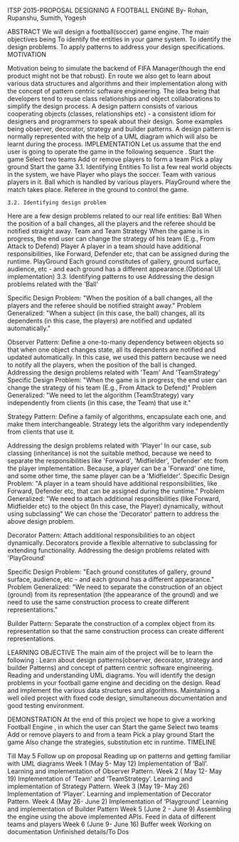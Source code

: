 ITSP 2015-PROPOSAL
DESIGNING A FOOTBALL ENGINE
By- Rohan, Rupanshu, Sumith, Yogesh

ABSTRACT
We will design a football(soccer) game engine. The main objectives being
To identify the entities in your game system.
To identify the design problems.
To apply patterns to address your design specifications.
MOTIVATION

Motivation being to simulate the backend of FIFA Manager(though the end product might not be that robust). En route we also get to learn about various data structures and algorithms and their implementation along with the concept of pattern centric software engineering. 
The idea being that developers tend to reuse class relationships and object collaborations to simplify the design process. A design pattern consists of various cooperating objects (classes, relationships etc) - a consistent idiom for designers and programmers to speak about their design. Some examples being observer, decorator, strategy and builder patterns. A design pattern is normally represented with the help of a UML diagram which will also be learnt during the process.
IMPLEMENTATION
Let us assume that the end user is going to operate the game in the following sequence .
Start the game
Select two teams
Add or remove players to form a team
Pick a play ground
Start the game
3.1. Identifying Entities
To list a few real world objects in the system, we have
Player who plays the soccer.
Team with various players in it.
Ball which is handled by various players.
PlayGround where the match takes place.
Referee in the ground to control the game.

	3.2. Identifying design problem

Here are a few design problems related to our real life entities:
Ball
When the position of a ball changes, all the players and the referee should be notified straight away.
Team and Team Strategy
When the game is in progress, the end user can change the strategy of his team (E.g., From Attack to Defend)
Player
A player in a team should have additional responsibilities, like Forward, Defender etc, that can be assigned during the runtime.
PlayGround
Each ground constitutes of gallery, ground surface, audience, etc - and each ground has a different appearance.(Optional UI implementation)
	3.3. Identifying patterns to use
 Addressing the design problems related with the 'Ball'

Specific Design Problem: "When the position of a ball changes, all the players and the referee should be notified straight away."
Problem Generalized: "When a subject (in this case, the ball) changes, all its dependents (in this case, the players) are notified and updated automatically."

Observer Pattern: Define a one-to-many dependency between objects so that when one object changes state, all its dependents are notified and updated automatically.
In this case, we used this pattern because we need to notify all the players, when the position of the ball is changed.
Addressing the design problems related with 'Team' And 'TeamStrategy'
Specific Design Problem: "When the game is in progress, the end user can change the strategy of his team (E.g., From Attack to Defend)"
Problem Generalized: "We need to let the algorithm (TeamStrategy) vary independently from clients (in this case, the Team) that use it."

Strategy Pattern: Define a family of algorithms, encapsulate each one, and make them interchangeable.  Strategy lets the algorithm vary independently from clients that use it.


Addressing the design problems related with 'Player'
In our case, sub classing (inheritance) is not the suitable method, because we need to separate the responsibilities like 'Forward', 'Midfielder', 'Defender' etc from the player implementation. Because, a player can be a 'Forward' one time, and some other time, the same player can be a 'Midfielder'.
Specific Design Problem: "A player in a team should have additional responsibilities, like Forward, Defender etc, that can be assigned during the runtime."
Problem Generalized: "We need to attach additional responsibilities (like Forward, Midfielder etc) to the object (In this case, the Player) dynamically, without using subclassing"
We can chose the 'Decorator' pattern to address the above design problem.

Decorator Pattern: Attach additional responsibilities to an object dynamically. Decorators provide a flexible alternative to subclassing for extending functionality.
Addressing the design problems related with 'PlayGround'

Specific Design Problem: "Each ground constitutes of gallery, ground surface, audience, etc - and each ground has a different appearance."
Problem Generalized: "We need to separate the construction of an object (ground) from its representation (the appearance of the ground) and we need to use the same construction process to create different representations."

Builder Pattern: Separate the construction of a complex object from its representation so that the same construction process can create different representations.

LEARNING OBJECTIVE
The main aim of the project will be to learn the following :
Learn about design patterns(observer, decorator, strategy and builder Patterns) and concept of pattern centric software engineering.
Reading and understanding UML diagrams.
You will identify the design problems in your football game engine and deciding on the design.
Read and implement the various data structures and algorithms.
Maintaining a well oiled project with fixed code design, simultaneous documentation and good testing environment.


DEMONSTRATION
At the end of this project we hope to give a working Football Engine , in which the user can 
Start the game
Select two teams
Add or remove players to and from a team
Pick a play ground
Start the game
Also change the strategies, substitution etc in runtime.
TIMELINE

Till May 5
Follow up on proposal
Reading up on patterns and getting familiar with UML diagrams 
Week 1 (May 5- May 12)
Implementation of ‘Ball’.
Learning and implementation of Observer Pattern.
Week 2 ( May 12- May 19)
Implementation of ‘Team’ and ‘TeamStrategy’.
Learning and implementation of Strategy Pattern.
Week 3 (May 19- May 26)
Implementation of ‘Player’.
Learning and implementation of Decorator Pattern.
Week 4 (May 26- June 2)
Implementation of ‘Playground’
Learning and implementation of Builder Pattern
Week 5 (June 2 - June 9)
Assembling the engine using the above implemented APIs.
Feed in data of different teams and players
Week 6 (June 9- June 16)
Buffer week
Working on documentation
Unfinished details/To Dos


